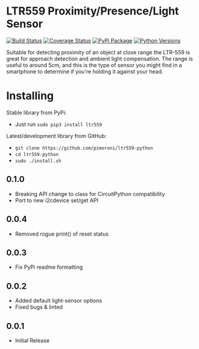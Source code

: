 # LTR559 Proximity/Presence/Light Sensor

[![Build Status](https://travis-ci.com/pimoroni/ltr559-python.svg?branch=master)](https://travis-ci.com/pimoroni/ltr559-python)
[![Coverage Status](https://coveralls.io/repos/github/pimoroni/ltr559-python/badge.svg?branch=master)](https://coveralls.io/github/pimoroni/ltr559-python?branch=master)
[![PyPi Package](https://img.shields.io/pypi/v/ltr559.svg)](https://pypi.python.org/pypi/ltr559-python)
[![Python Versions](https://img.shields.io/pypi/pyversions/ltr559.svg)](https://pypi.python.org/pypi/ltr559-python)

Suitable for detecting proximity of an object at close range the LTR-559 is great for approach detection and ambient light compensation. The range is useful to around 5cm, and this is the type of sensor you might find in a smartphone to determine if you're holding it against your head.

# Installing

Stable library from PyPi:

* Just run `sudo pip3 install ltr559`

Latest/development library from GitHub:

* `git clone https://github.com/pimoroni/ltr559-python`
* `cd ltr559-python`
* `sudo ./install.sh`


0.1.0
-----

* Breaking API change to class for CircuitPython compatibility
* Port to new i2cdevice set/get API

0.0.4
-----

* Removed rogue print() of reset status

0.0.3
-----

* Fix PyPi readme formatting

0.0.2
-----

* Added default light-sensor options
* Fixed bugs & linted

0.0.1
-----

* Initial Release
